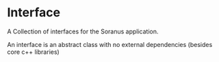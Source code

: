 Interface
==========

A Collection of interfaces for the Soranus application.

An interface is an abstract class with no external dependencies (besides core c++ libraries)

```
